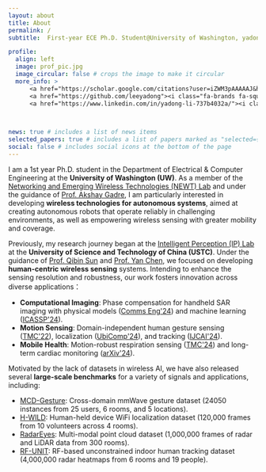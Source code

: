 ```yaml
---
layout: about
title: About
permalink: /
subtitle:  First-year ECE Ph.D. Student@University of Washington, yadongli@uw.edu

profile:
  align: left
  image: prof_pic.jpg
  image_circular: false # crops the image to make it circular
  more_info: >
      <a href="https://scholar.google.com/citations?user=iZWM3pAAAAAJ&hl=en"><i class="ai ai-google-scholar-square ai-2x"></i></a>
      <a href="https://github.com/leeyadong"><i class="fa-brands fa-square-github fa-2x"></i></a>
      <a href="https://www.linkedin.com/in/yadong-li-737b4032a/"><i class="fa-brands fa-linkedin fa-2x"></i></a>
    


news: true # includes a list of news items
selected_papers: true # includes a list of papers marked as "selected={true}"
social: false # includes social icons at the bottom of the page
---
```


I am a 1st year Ph.D. student in the Department of Electrical & Computer Engineering at the **University of Washington (UW)**. As a member of the [Networking and Emerging Wireless Technologies (NEWT) Lab](https://newtlab.ece.uw.edu/) and under the guidance of [Prof. Akshay Gadre](https://www.akshaygadre.com/), I am particularly interested in developing **wireless technologies for autonomous systems**, aimed at creating autonomous robots that operate reliably in challenging environments, as well as empowering wireless sensing with greater mobility and coverage. 
<!-- am particularly interested in developing **intelligent wireless technologies for robotics**, aimed at creating autonomous robots that operate reliably in challenging environments, as well as empowering wireless sensing with greater mobility and coverage.-->

Previously, my research journey began at the [Intelligent Perception (IP) Lab](https://ustc-ip-lab.github.io/) at the **University of Science and Technology of China (USTC)**. Under the guidance of [Prof. Qibin Sun](https://scholar.google.com/citations?hl=en&user=bPLvsSAAAAAJ) and [Prof. Yan Chen](https://scholar.google.com/citations?hl=en-EN&user=MVOCn1AAAAAJ), we focused on developing **human-centric wireless sensing** systems. Intending to enhance the sensing resolution and robustness, our work fosters innovation across diverse applications：

- **Computational Imaging**: Phase compensation for handheld SAR imaging with physical models ([Comms Eng'24](https://www.nature.com/articles/s44172-023-00156-2)) and machine learning  ([ICASSP'24](https://ieeexplore.ieee.org/document/10447461)).
- **Motion Sensing**: Domain-independent human gesture sensing ([TMC'22](https://ieeexplore.ieee.org/abstract/document/9894724)), localization ([UbiComp'24](https://dl.acm.org/doi/abs/10.1145/3631437)), and tracking ([IJCAI'24](https://www.ijcai.org/proceedings/2024/674)).  
- **Mobile Health**: Motion-robust respiration sensing ([TMC'24](https://ieeexplore.ieee.org/document/10379134)) and long-term cardiac monitoring ([arXiv'24](https://www.researchsquare.com/article/rs-4456442/v1)).  


Motivated by the lack of datasets in wireless AI, we have also released several **large-scale benchmarks** for a variety of signals and applications, including:  
- [MCD-Gesture](https://github.com/leeyadong/cross_domain_gesture_dataset): Cross-domain mmWave gesture dataset (24050 instances from 25 users, 6 rooms, and 5 locations). 
- [H-WILD](https://github.com/H-WILD/human_held_device_wifi_indoor_localization_dataset): Human-held device WiFi localization dataset (120,000 frames from 10 volunteers across 4 rooms).
- [RadarEyes](https://github.com/ruixv/RadarEyes): Multi-modal point cloud dataset (1,000,000 frames of radar and LiDAR data from 300 rooms).
- [RF-UNIT](): RF-based unconstrained indoor human tracking dataset (4,000,000 radar heatmaps from 6 rooms and 19 people).
  
